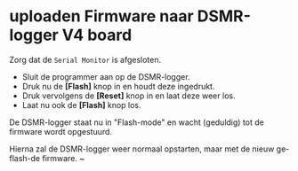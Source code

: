 # uploaden Firmware naar DSMR-logger V4 board

Zorg dat de `Serial Monitor` is afgesloten.

* Sluit de programmer aan op de DSMR-logger. 
* Druk nu de **[Flash]** knop in en houdt deze ingedrukt. 
* Druk vervolgens de **[Reset]** knop in en laat deze weer los. 
* Laat nu ook de **[Flash]** knop los.

De DSMR-logger staat nu in "Flash-mode" en wacht (geduldig) tot de firmware wordt opgestuurd.

Hierna zal de DSMR-logger weer normaal opstarten, maar met de nieuw ge-flash-de firmware.
~                                                                                                    


